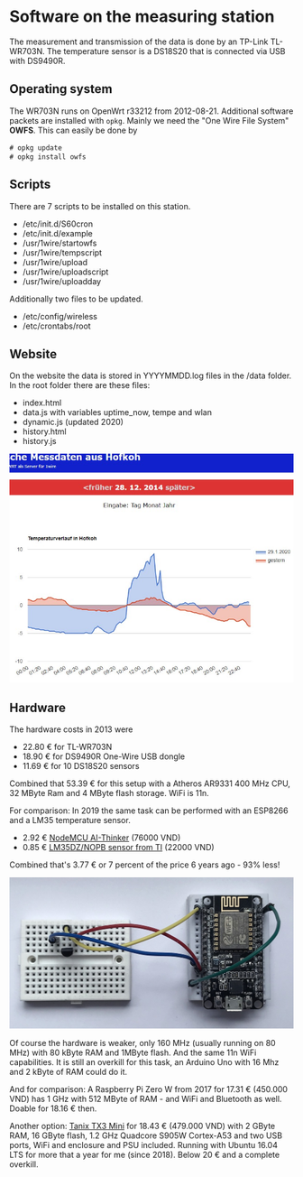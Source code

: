 # Software on the measuring station

The measurement and transmission of the data is done by an TP-Link TL-WR703N. The temperature sensor is a DS18S20 that is connected via USB with DS9490R.

## Operating system

The WR703N runs on OpenWrt r33212 from 2012-08-21. Additional software packets are installed with `opkg`. Mainly we need the "One Wire File System" __OWFS__. This can easily be done by

```
# opkg update
# opkg install owfs
```

## Scripts

There are 7 scripts to be installed on this station.
- /etc/init.d/S60cron
- /etc/init.d/example
- /usr/1wire/startowfs
- /usr/1wire/tempscript
- /usr/1wire/upload
- /usr/1wire/uploadscript
- /usr/1wire/uploadday

Additionally two files to be updated.
- /etc/config/wireless
- /etc/crontabs/root

## Website

On the website the data is stored in YYYYMMDD.log files in the /data folder. In the root folder there are these files:
- index.html
- data.js with variables uptime_now, tempe and wlan
- dynamic.js (updated 2020)
- history.html
- history.js

![example](../documentation/screenshot2014.jpg)

## Hardware

The hardware costs in 2013 were
- 22.80 € for TL-WR703N
- 18.90 € for DS9490R One-Wire USB dongle
- 11.69 € for 10 DS18S20 sensors

Combined that 53.39 € for this setup with a Atheros AR9331 400 MHz CPU, 32 MByte Ram and 4 MByte flash storage. WiFi is 11n.

For comparison: In 2019 the same task can be performed with an ESP8266 and a LM35 temperature sensor.
- 2.92 € [NodeMCU AI-Thinker](https://www.thegioiic.com/products/lua-esp8266-nodemcu-ch340-wifi-module-iot) (76000 VND)
- 0.85 € [LM35DZ/NOPB sensor from TI](https://www.thegioiic.com/products/lm35dz-nopb-cam-bien-nhiet-do) (22000 VND)

Combined that's 3.77 € or 7 percent of the price 6 years ago - 93% less!

![ESP8266](../documentation/2020_esp8266.jpg)

Of course the hardware is weaker, only 160 MHz (usually running on 80 MHz) with 80 kByte RAM and 1MByte flash. And the same 11n WiFi capabilities. It is still an overkill for this task, an Arduino Uno with 16 Mhz and 2 kByte of RAM could do it.

And for comparison: A Raspberry Pi Zero W from 2017 for 17.31 € (450.000 VND) has 1 GHz with 512 MByte of RAM - and WiFi and Bluetooth as well. Doable for 18.16 € then.

Another option: [Tanix TX3 Mini](https://www.lazada.vn/products/android-tivi-box-tx3-mini-ram-2gb-bo-nho-trong-16gb-bluetooth-android-9-bao-hanh-2-nam-i158019657-s169374849.html?spm=a2o4n.searchlist.list.13.6b6953f1NcMgKi&search=1) for 18.43 € (479.000 VND) with 2 GByte RAM, 16 GByte flash, 1.2 GHz Quadcore S905W Cortex-A53 and two USB ports, WiFi and enclosure and PSU included. Running with Ubuntu 16.04 LTS for more that a year for me (since 2018). Below 20 € and a complete overkill.
